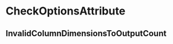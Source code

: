﻿---  
uid: Validator_2_31_4  
---

# CheckOptionsAttribute

## InvalidColumnDimensionsToOutputCount
